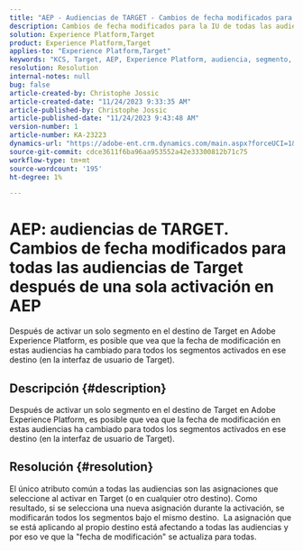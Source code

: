 ```yaml
---
title: "AEP - Audiencias de TARGET - Cambios de fecha modificados para todas las audiencias de Target después de una sola activación en AEP"
description: Cambios de fecha modificados para la IU de todas las audiencias de Target después de una sola activación en AEP
solution: Experience Platform,Target
product: Experience Platform,Target
applies-to: "Experience Platform,Target"
keywords: "KCS, Target, AEP, Experience Platform, audiencia, segmento, activación, modificado, fecha"
resolution: Resolution
internal-notes: null
bug: false
article-created-by: Christophe Jossic
article-created-date: "11/24/2023 9:33:35 AM"
article-published-by: Christophe Jossic
article-published-date: "11/24/2023 9:43:48 AM"
version-number: 1
article-number: KA-23223
dynamics-url: "https://adobe-ent.crm.dynamics.com/main.aspx?forceUCI=1&pagetype=entityrecord&etn=knowledgearticle&id=f4b06785-ac8a-ee11-8179-6045bd006e5a"
source-git-commit: cdce3611f6ba96aa953552a42e33300812b71c75
workflow-type: tm+mt
source-wordcount: '195'
ht-degree: 1%

---
```


# AEP: audiencias de TARGET. Cambios de fecha modificados para todas las audiencias de Target después de una sola activación en AEP


Después de activar un solo segmento en el destino de Target en Adobe Experience Platform, es posible que vea que la fecha de modificación en estas audiencias ha cambiado para todos los segmentos activados en ese destino (en la interfaz de usuario de Target).

## Descripción {#description}

Después de activar un solo segmento en el destino de Target en Adobe Experience Platform, es posible que vea que la fecha de modificación en estas audiencias ha cambiado para todos los segmentos activados en ese destino (en la interfaz de usuario de Target).

## Resolución {#resolution}


El único atributo común a todas las audiencias son las asignaciones que seleccione al activar en Target (o en cualquier otro destino). Como resultado, si se selecciona una nueva asignación durante la activación, se modificarán todos los segmentos bajo el mismo destino. 
La asignación que se está aplicando al propio destino está afectando a todas las audiencias y por eso ve que la &quot;fecha de modificación&quot; se actualiza para todas.
